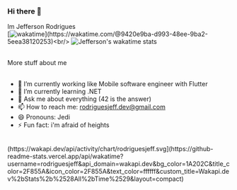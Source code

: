 ### Hi there 👋
Im Jefferson Rodrigues 
<br/>
[![wakatime]([https://wakatime.com/badge/user/9420e9ba-d993-48ee-9ba2-5eea38120253.svg](https://img.shields.io/endpoint?url=https://wakapi.dev/api/compat/shields/v1/rodriguesjeff/interval:all_time&label=All%20time&color=blue))](https://wakatime.com/@9420e9ba-d993-48ee-9ba2-5eea38120253)<br/>
![Jefferson's wakatime stats](https://wakapi.dev/api/activity/chart/rodriguesjeff.svg)

<br>
<summary>
	More stuff about me
</summary>

<br/>

- 🔭 I’m currently working like Mobile software engineer with Flutter
- 🌱 I’m currently learning .NET
- 💬 Ask me about everything (42 is the answer)
- 📫 How to reach me: rodriguesjeff.dev@gmail.com
- 😄 Pronouns: Jedi
- ⚡ Fun fact: i'm afraid of heights
  
<br />
(https://wakapi.dev/api/activity/chart/rodriguesjeff.svg](https://github-readme-stats.vercel.app/api/wakatime?username=rodriguesjeff&api_domain=wakapi.dev&bg_color=1A202C&title_color=2F855A&icon_color=2F855A&text_color=ffffff&custom_title=Wakapi.dev%2bStats%2b%2528All%2bTime%2529&layout=compact)
<br />
